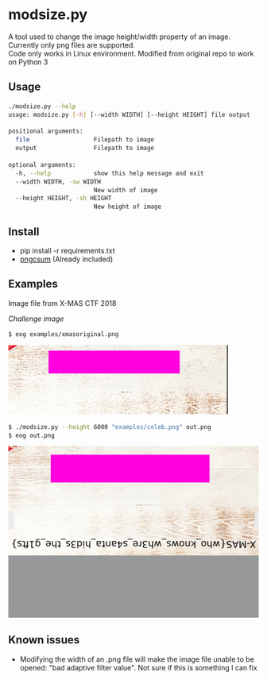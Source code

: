 # modsize.py

A tool used to change the image height/width property of an image. Currently only png files are supported.
<br>Code only works in Linux environment. Modified from original repo to work on Python 3

## Usage

```bash
./modsize.py --help
usage: modsize.py [-h] [--width WIDTH] [--height HEIGHT] file output

positional arguments:
  file                  Filepath to image
  output                Filepath to image

optional arguments:
  -h, --help            show this help message and exit
  --width WIDTH, -sw WIDTH
                        New width of image
  --height HEIGHT, -sh HEIGHT
                        New height of image
```

## Install

* pip install -r requirements.txt
* [pngcsum](http://schaik.com/png/pngcsum.html) (Already included)

## Examples

Image file from X-MAS CTF 2018

*Challenge image*

```bash
$ eog examples/xmasoriginal.png
```
![original challenge image](examples/xmasoriginal.png)


```bash
$ ./modsize.py --height 6000 "examples/celeb.png" out.png
$ eog out.png
```
![example image of modsize](examples/xmasflag.png)

## Known issues

* Modifying the width of an .png file will make the image file unable to be opened: "bad adaptive filter value". Not sure if this is something I can fix
